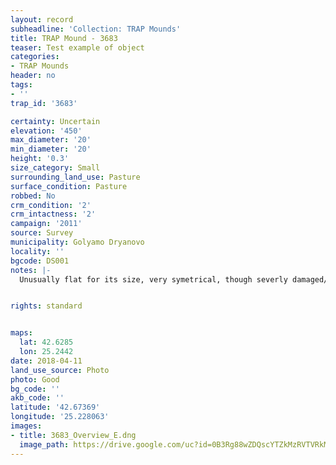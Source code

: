 ```yaml
---
layout: record
subheadline: 'Collection: TRAP Mounds'
title: TRAP Mound - 3683
teaser: Test example of object
categories:
- TRAP Mounds
header: no
tags:
- ''
trap_id: '3683'

certainty: Uncertain
elevation: '450'
max_diameter: '20'
min_diameter: '20'
height: '0.3'
size_category: Small
surrounding_land_use: Pasture
surface_condition: Pasture
robbed: No
crm_condition: '2'
crm_intactness: '2'
campaign: '2011'
source: Survey
municipality: Golyamo Dryanovo
locality: ''
bgcode: DS001
notes: |-
  Unusually flat for its size, very symetrical, though severly damaged/flattened by agriculture. No visible robbers' trenchs.


rights: standard


maps:
  lat: 42.6285
  lon: 25.2442
date: 2018-04-11
land_use_source: Photo
photo: Good
bg_code: ''
akb_code: ''
latitude: '42.67369'
longitude: '25.228063'
images:
- title: 3683_Overview_E.dng
  image_path: https://drive.google.com/uc?id=0B3Rg88wZDQscYTZkMzRVTVRkMms
---
```

